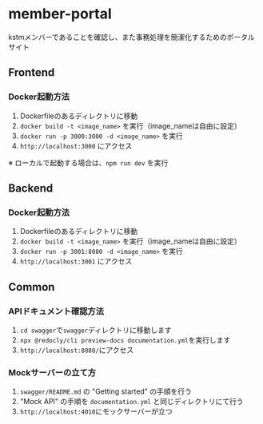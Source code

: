 # member-portal
kstmメンバーであることを確認し、また事務処理を簡潔化するためのポータルサイト

## Frontend
### Docker起動方法
1. Dockerfileのあるディレクトリに移動
2. `docker build -t <image_name>` を実行（image_nameは自由に設定）
3. `docker run -p 3000:3000 -d <image_name>` を実行
4. `http://localhost:3000` にアクセス

※ ローカルで起動する場合は、`npm run dev` を実行

## Backend 

### Docker起動方法
1. Dockerfileのあるディレクトリに移動
2. `docker build -t <image_name>` を実行（image_nameは自由に設定）
3. `docker run -p 3001:8080 -d <image_name>` を実行
4. `http://localhost:3001` にアクセス


## Common

### APIドキュメント確認方法
1. `cd swagger`で`swagger`ディレクトリに移動します
2. `npx @redocly/cli preview-docs documentation.yml`を実行します
3. `http://localhost:8080/`にアクセス

### Mockサーバーの立て方
1. `swagger/README.md` の "Getting started" の手順を行う
2. "Mock API" の手順を `documentation.yml` と同じディレクトリにて行う
3. `http://localhost:4010`にモックサーバーが立つ